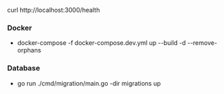 curl http://localhost:3000/health

### Docker
- docker-compose -f docker-compose.dev.yml up --build -d --remove-orphans

### Database
- go run ./cmd/migration/main.go -dir migrations up